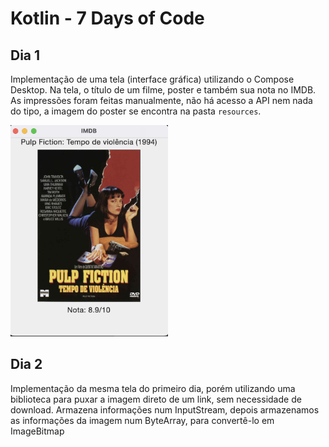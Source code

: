 # Kotlin - 7 Days of Code

## Dia 1
Implementação de uma tela (interface gráfica) utilizando o Compose Desktop. Na tela, o título de um filme, poster e também sua nota no IMDB.
As impressões foram feitas manualmente, não há acesso a API nem nada do tipo, a imagem do poster se encontra na pasta `resources`.

<img src="/images/day1-ui.png" width="50%">

## Dia 2
Implementação da mesma tela do primeiro dia, porém utilizando uma biblioteca para puxar a imagem direto de um link, sem necessidade de download.
Armazena informações num InputStream, depois armazenamos as informações da imagem num ByteArray, para convertê-lo em ImageBitmap
